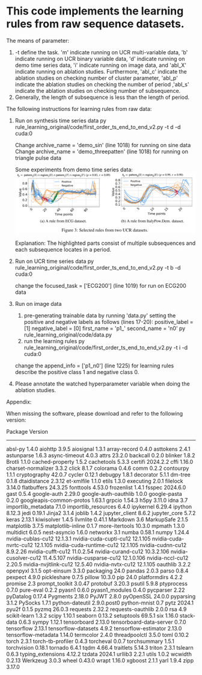 # This code implements the learning rules from raw sequence datasets.

The means of parameter:
1. -t define the task. 'm' indicate running on UCR multi-variable data, 'b' indicate running on UCR binary variable data, 'd' indicate running on demo time series data, 'i' indicate running on image data, and 'abl_X' indicate running on ablation studies. Furthermore, 'abl_c' indicate the ablation studies on checking number of cluster parameter, 'abl_p' indicate the ablation studies on checking the number of period ,'abl_s' indicate the ablation studies on checking number of subsequence. 
2. Generally, the length of subsequence is less than the length of period. 


The following instructions for learning rules from raw data: 
1. Run on synthesis time series data
   py rule_learning_original/code/first_order_ts_end_to_end_v2.py -t d -d cuda:0

   Change archive_name = 'demo_sin' (line 1018) for running on sine data 
   Change archive_name = 'demo_threepatten' (line 1018) for running on triangle pulse data 

   Some experiments from demo time series data:
   ![alt text](image.jpeg)

   Explanation: The highlighted parts consist of multiple subsequences and each subsequence locates in a period. 



2. Run on UCR time series data 
   py rule_learning_original/code/first_order_ts_end_to_end_v2.py -t b -d cuda:0
   
   change the focused_task = ['ECG200'] (line 1019) for run on ECG200 data

3. Run on image data 
   1. pre-generating trainable data by running 'data.py'
   setting the positive and negative labels as follows (lines 17-20):
   positive_label = [1]
   negative_label = [0]
   first_name = 'p1_'
   second_name = 'n0'
   py rule_learning_original/code/data.py
   2. run the learning rules
   py rule_learning_original/code/first_order_ts_end_to_end_v2.py -t i -d cuda:0

   change the append_info = ['p1_n0'] (line 1225) for learning rules describe the positive class 1 and negative class 0. 


4. Please annotate the watched hyperparameter variable when doing the ablation studies.



Appendix: 

When missing the software, please download and refer to the following version: 

Package                  Version
------------------------ -----------
absl-py                  1.4.0
aiohttp                  3.9.5
aiosignal                1.3.1
array-record             0.4.0
asttokens                2.4.1
astunparse               1.6.3
async-timeout            4.0.3
attrs                    23.2.0
backcall                 0.2.0
blinker                  1.8.2
Brotli                   1.1.0
cached-property          1.5.2
cachetools               5.3.3
certifi                  2024.2.2
cffi                     1.16.0
charset-normalizer       3.3.2
click                    8.1.7
colorama                 0.4.6
comm                     0.2.2
contourpy                1.1.1
cryptography             42.0.7
cycler                   0.12.1
debugpy                  1.8.1
decorator                5.1.1
dm-tree                  0.1.8
dtaidistance             2.3.12
et-xmlfile               1.1.0
etils                    1.3.0
executing                2.0.1
filelock                 3.14.0
flatbuffers              24.3.25
fonttools                4.53.0
frozenlist               1.4.1
fsspec                   2024.6.0
gast                     0.5.4
google-auth              2.29.0
google-auth-oauthlib     1.0.0
google-pasta             0.2.0
googleapis-common-protos 1.63.1
grpcio                   1.54.3
h5py                     3.11.0
idna                     3.7
importlib_metadata       7.1.0
importlib_resources      6.4.0
ipykernel                6.29.4
ipython                  8.12.3
jedi                     0.19.1
Jinja2                   3.1.4
joblib                   1.4.2
jupyter_client           8.6.2
jupyter_core             5.7.2
keras                    2.13.1
kiwisolver               1.4.5
llvmlite                 0.41.1
Markdown                 3.6
MarkupSafe               2.1.5
matplotlib               3.7.5
matplotlib-inline        0.1.7
more-itertools           10.3.0
mpmath                   1.3.0
multidict                6.0.5
nest-asyncio             1.6.0
networkx                 3.1
numba                    0.58.1
numpy                    1.24.4
nvidia-cublas-cu12       12.1.3.1
nvidia-cuda-cupti-cu12   12.1.105
nvidia-cuda-nvrtc-cu12   12.1.105
nvidia-cuda-runtime-cu12 12.1.105
nvidia-cudnn-cu12        8.9.2.26
nvidia-cufft-cu12        11.0.2.54
nvidia-curand-cu12       10.3.2.106
nvidia-cusolver-cu12     11.4.5.107
nvidia-cusparse-cu12     12.1.0.106
nvidia-nccl-cu12         2.20.5
nvidia-nvjitlink-cu12    12.5.40
nvidia-nvtx-cu12         12.1.105
oauthlib                 3.2.2
openpyxl                 3.1.5
opt-einsum               3.3.0
packaging                24.0
pandas                   2.0.3
parso                    0.8.4
pexpect                  4.9.0
pickleshare              0.7.5
pillow                   10.3.0
pip                      24.0
platformdirs             4.2.2
promise                  2.3
prompt_toolkit           3.0.47
protobuf                 3.20.3
psutil                   5.9.8
ptyprocess               0.7.0
pure-eval                0.2.2
pyasn1                   0.6.0
pyasn1_modules           0.4.0
pycparser                2.22
pyDatalog                0.17.4
Pygments                 2.18.0
PyJWT                    2.8.0
pyOpenSSL                24.0.0
pyparsing                3.1.2
PySocks                  1.7.1
python-dateutil          2.9.0.post0
python-mnist             0.7
pytz                     2024.1
pyu2f                    0.1.5
pyzmq                    26.0.3
requests                 2.32.2
requests-oauthlib        2.0.0
rsa                      4.9
scikit-learn             1.3.2
scipy                    1.10.1
seaborn                  0.13.2
setuptools               69.5.1
six                      1.16.0
stack-data               0.6.3
sympy                    1.12.1
tensorboard              2.13.0
tensorboard-data-server  0.7.0
tensorflow               2.13.1
tensorflow-datasets      4.9.2
tensorflow-estimator     2.13.0
tensorflow-metadata      1.14.0
termcolor                2.4.0
threadpoolctl            3.5.0
toml                     0.10.2
torch                    2.3.1
torch-tb-profiler        0.4.3
torcheval                0.0.7
torchsummary             1.5.1
torchvision              0.18.1
tornado                  6.4.1
tqdm                     4.66.4
traitlets                5.14.3
triton                   2.3.1
tslearn                  0.6.3
typing_extensions        4.12.2
tzdata                   2024.1
urllib3                  2.2.1
utils                    1.0.2
wcwidth                  0.2.13
Werkzeug                 3.0.3
wheel                    0.43.0
wrapt                    1.16.0
xgboost                  2.1.1
yarl                     1.9.4
zipp                     3.17.0
